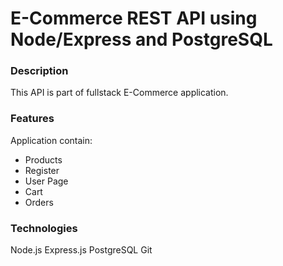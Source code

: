 # E-Commerce REST API using Node/Express and PostgreSQL

### Description
This API is part of fullstack E-Commerce application.

### Features
Application contain:
 - Products
 - Register
 - User Page
 - Cart
 - Orders
### Technologies
Node.js Express.js PostgreSQL Git 
